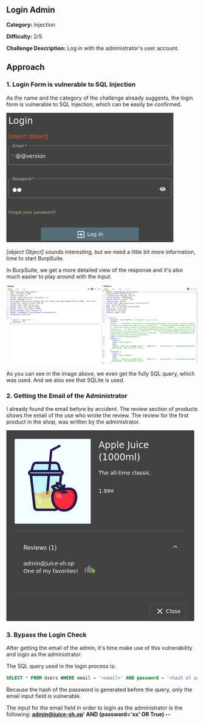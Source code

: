 ## Login Admin
**Category:** Injection

**Difficulty:** 2/5

**Challenge Description:** Log in with the administrator's user account.

## Approach

### 1. Login Form is vulnerable to SQL Injection

As the name and the category of the challenge already suggests, the login form is vulnerable to SQL Injection, which can be easily be confirmed.

![SQL Injection in Browser](/images/webform-sql-injection.png)

*[object Object]* sounds interesting, but we need a little bit more information, time to start BurpSuite.

In BurpSuite, we get a more detailed view of the response and it's also much easier to play around with the input.

![SQL Injection in BurpSuite](/images/sql-injection-proof-burp.png)

As you can see in the image above, we even get the fully SQL query, which was used. And we also see that SQLite is used.

### 2. Getting the Email of the Administrator

I already found the email before by accident. The review section of products shows the email of the use who wrote the review. The review for the first product in the shop, was written by the administrator.

![Admin Email](/images/admin-email.png)

### 3. Bypass the Login Check

After getting the email of the admin, it's time make use of this vulnerability and login as the administrator.

The SQL query used in the login process is:

```SQL
SELECT * FROM Users WHERE email = '<email>' AND password = '<hash of password>' AND deletedAt IS NULL
```

Because the hash of the password is generated before the query, only the email input field is vulnerable.

The input for the email field in order to login as the administrator is the following: **admin@juice-sh.op' AND (password='xx' OR True) --**